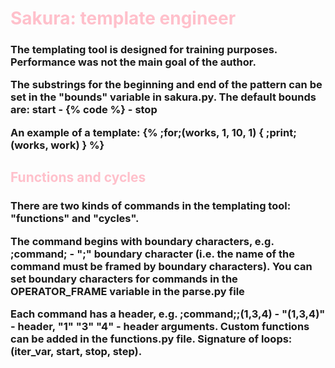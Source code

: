 <h1><font color="pink">Sakura: template engineer</font></h1>
<h3>The templating tool is designed for training purposes. Performance was not the main goal of the author. <p>The substrings for the beginning and end of the pattern can be set in the "bounds" variable in sakura.py. The default bounds are: start - {% code %} - stop</p><p>An example of a template: {% ;for;(works, 1, 10, 1) {
                                                ;print;(works, work)
                                           } %}</p></h3>

<h2><font color='pink'> Functions and cycles</font></h2>
<h3>There are two kinds of commands in the templating tool: "functions" and "cycles". 
<p>The command begins with boundary characters, e.g. ;command; - ";" boundary character (i.e. the name of the command must be framed by boundary characters). You can set boundary characters for commands in the OPERATOR_FRAME variable in the parse.py file</p> <p>Each command has a header, e.g. ;command;;(1,3,4) - "(1,3,4)" - header, "1" "3" "4" - header arguments. Custom functions can be added in the functions.py file.  Signature of loops: (iter_var, start, stop, step).</p></h3>
